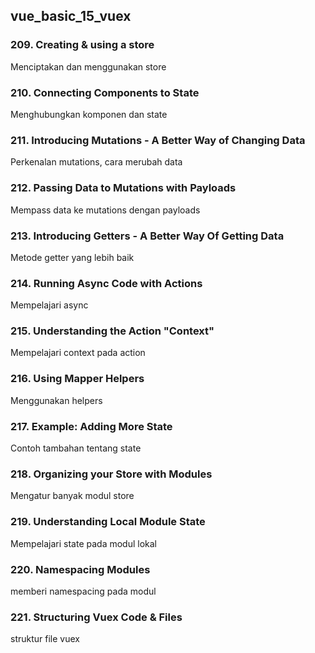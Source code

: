 ## vue_basic_15_vuex

### 209. Creating & using a store
Menciptakan dan menggunakan store

### 210. Connecting Components to State
Menghubungkan komponen dan state

### 211. Introducing Mutations - A Better Way of Changing Data
Perkenalan mutations, cara merubah data

### 212. Passing Data to Mutations with Payloads
Mempass data ke mutations dengan payloads

### 213. Introducing Getters - A Better Way Of Getting Data
Metode getter yang lebih baik

### 214. Running Async Code with Actions
Mempelajari async

### 215. Understanding the Action "Context"
Mempelajari context pada action

### 216. Using Mapper Helpers
Menggunakan helpers

### 217. Example: Adding More State
Contoh tambahan tentang state

### 218. Organizing your Store with Modules
Mengatur banyak modul store

### 219. Understanding Local Module State
Mempelajari state pada modul lokal

### 220. Namespacing Modules
memberi namespacing pada modul

### 221. Structuring Vuex Code & Files
struktur file vuex